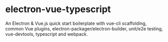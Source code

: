 # electron-vue-typescript
An Electron &amp; Vue.js quick start boilerplate with vue-cli scaffolding, common Vue plugins, electron-packager/electron-builder, unit/e2e testing, vue-devtools, typescript and webpack.
